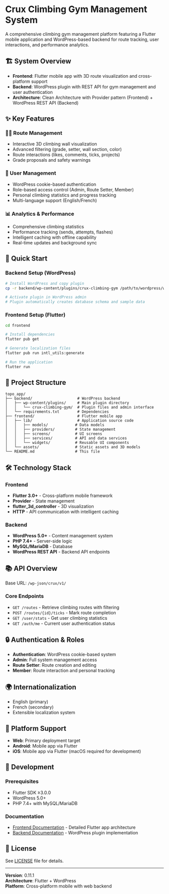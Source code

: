 # Crux Climbing Gym Management System

A comprehensive climbing gym management platform featuring a Flutter mobile application and WordPress-based backend for route tracking, user interactions, and performance analytics.

## 🏗️ System Overview

- **Frontend**: Flutter mobile app with 3D route visualization and cross-platform support
- **Backend**: WordPress plugin with REST API for gym management and user authentication
- **Architecture**: Clean Architecture with Provider pattern (Frontend) + WordPress REST API (Backend)

## ✨ Key Features

### 🧗‍♂️ Route Management
- Interactive 3D climbing wall visualization
- Advanced filtering (grade, setter, wall section, color)
- Route interactions (likes, comments, ticks, projects)
- Grade proposals and safety warnings

### 👤 User Management
- WordPress cookie-based authentication
- Role-based access control (Admin, Route Setter, Member)
- Personal climbing statistics and progress tracking
- Multi-language support (English/French)

### 📊 Analytics & Performance
- Comprehensive climbing statistics
- Performance tracking (sends, attempts, flashes)
- Intelligent caching with offline capability
- Real-time updates and background sync

## 🚀 Quick Start

### Backend Setup (WordPress)
```bash
# Install WordPress and copy plugin
cp -r backend/wp-content/plugins/crux-climbing-gym /path/to/wordpress/wp-content/plugins/

# Activate plugin in WordPress admin
# Plugin automatically creates database schema and sample data
```

### Frontend Setup (Flutter)
```bash
cd frontend

# Install dependencies
flutter pub get

# Generate localization files
flutter pub run intl_utils:generate

# Run the application
flutter run
```

## 📁 Project Structure

```
topo_app/
├── backend/                    # WordPress backend
│   ├── wp-content/plugins/     # Main plugin directory
│   │   └── crux-climbing-gym/  # Plugin files and admin interface
│   └── requirements.txt        # Dependencies
├── frontend/                   # Flutter mobile app
│   ├── lib/                    # Application source code
│   │   ├── models/            # Data models
│   │   ├── providers/         # State management
│   │   ├── screens/           # UI screens
│   │   ├── services/          # API and data services
│   │   └── widgets/           # Reusable UI components
│   └── assets/                # Static assets and 3D models
└── README.md                  # This file
```

## 🛠️ Technology Stack

### Frontend
- **Flutter 3.0+** - Cross-platform mobile framework
- **Provider** - State management
- **flutter_3d_controller** - 3D visualization
- **HTTP** - API communication with intelligent caching

### Backend
- **WordPress 5.0+** - Content management system
- **PHP 7.4+** - Server-side logic
- **MySQL/MariaDB** - Database
- **WordPress REST API** - Backend API endpoints

## 📚 API Overview

Base URL: `/wp-json/crux/v1/`

### Core Endpoints
- `GET /routes` - Retrieve climbing routes with filtering
- `POST /routes/{id}/ticks` - Mark route completion
- `GET /user/stats` - Get user climbing statistics
- `GET /auth/me` - Current user authentication status

## 🔒 Authentication & Roles

- **Authentication**: WordPress cookie-based system
- **Admin**: Full system management access
- **Route Setter**: Route creation and editing
- **Member**: Route interaction and personal tracking

## 🌍 Internationalization

- English (primary)
- French (secondary)
- Extensible localization system

## 📱 Platform Support

- **Web**: Primary deployment target
- **Android**: Mobile app via Flutter
- **iOS**: Mobile app via Flutter (macOS required for development)

## 🔧 Development

### Prerequisites
- Flutter SDK ≥3.0.0
- WordPress 5.0+
- PHP 7.4+ with MySQL/MariaDB

### Documentation
- [Frontend Documentation](frontend/README.md) - Detailed Flutter app architecture
- [Backend Documentation](backend/README.md) - WordPress plugin implementation

## 📄 License

See [LICENSE](LICENSE) file for details.

---

**Version**: 0.11.1  
**Architecture**: Flutter + WordPress  
**Platform**: Cross-platform mobile with web backend